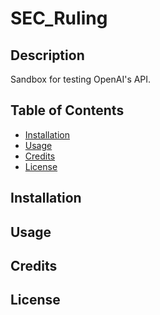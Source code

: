 # SEC_Ruling
## Description

Sandbox for testing OpenAI's API.

## Table of Contents

- [Installation](#installation)
- [Usage](#usage)
- [Credits](#credits)
- [License](#license)

## Installation


## Usage


## Credits


## License

 
